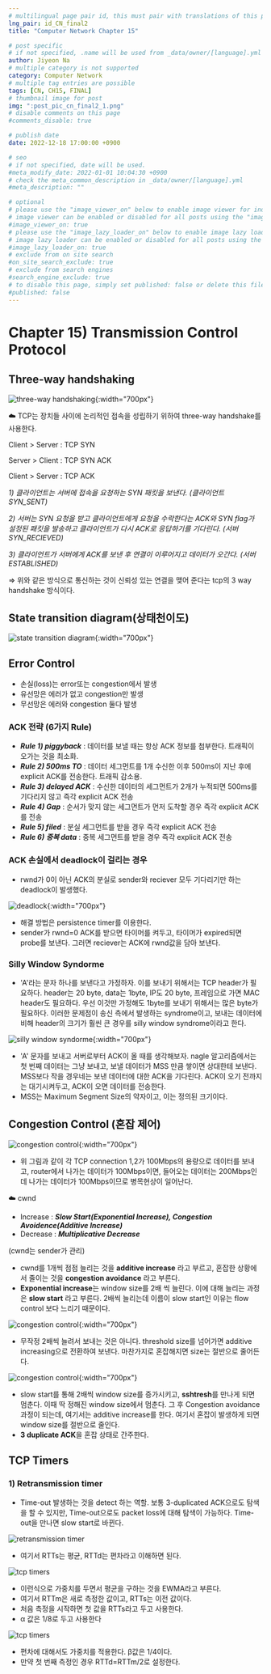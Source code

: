 ```yaml
---
# multilingual page pair id, this must pair with translations of this page. (This name must be unique)
lng_pair: id_CN_final2
title: "Computer Network Chapter 15"

# post specific
# if not specified, .name will be used from _data/owner/[language].yml
author: Jiyeon Na
# multiple category is not supported
category: Computer Network
# multiple tag entries are possible
tags: [CN, CH15, FINAL]
# thumbnail image for post
img: ":post_pic_cn_final2_1.png"
# disable comments on this page
#comments_disable: true

# publish date
date: 2022-12-18 17:00:00 +0900

# seo
# if not specified, date will be used.
#meta_modify_date: 2022-01-01 10:04:30 +0900
# check the meta_common_description in _data/owner/[language].yml
#meta_description: ""

# optional
# please use the "image_viewer_on" below to enable image viewer for individual pages or posts (_posts/ or [language]/_posts folders).
# image viewer can be enabled or disabled for all posts using the "image_viewer_posts: true" setting in _data/conf/main.yml.
#image_viewer_on: true
# please use the "image_lazy_loader_on" below to enable image lazy loader for individual pages or posts (_posts/ or [language]/_posts folders).
# image lazy loader can be enabled or disabled for all posts using the "image_lazy_loader_posts: true" setting in _data/conf/main.yml.
#image_lazy_loader_on: true
# exclude from on site search
#on_site_search_exclude: true
# exclude from search engines
#search_engine_exclude: true
# to disable this page, simply set published: false or delete this file
#published: false
---
```


# Chapter 15) Transmission Control Protocol

## Three-way handshaking

![three-way handshaking](:post_pic_cn_final2_1.jpeg){:width="700px"}

<aside>
☁️ TCP는 장치들 사이에 논리적인 접속을 성립하기 위하여 three-way handshake를 사용한다.

Client > Server : TCP SYN

Server > Client : TCP SYN ACK

Client > Server : TCP ACK

</aside>

*1) 클라이언트는 서버에 접속을 요청하는 SYN 패킷을 보낸다. (클라이언트 SYN_SENT)*

*2) 서버는 SYN 요청을 받고 클라이언트에게 요청을 수락한다는 ACK와 SYN flag가 설정된 패킷을 발송하고 클라이언트가 다시 ACK로 응답하기를 기다린다. (서버 SYN_RECIEVED)*

*3) 클라이언트가 서버에게 ACK를 보낸 후 연결이 이루어지고 데이터가 오간다. (서버 ESTABLISHED)*

⇒ 위와 같은 방식으로 통신하는 것이 신뢰성 있는 연결을 맺어 준다는 tcp의 3 way handshake 방식이다. 

## State transition diagram(상태천이도)

![state transition diagram](:post_pic_cn_final2_2.jpeg){:width="700px"}

## Error Control

- 손실(loss)는 error또는 congestion에서 발생
- 유선망은 에러가 없고 congestion만 발생
- 무선망은 에러와 congestion 둘다 발생

### ACK 전략 (6가지 Rule)

- ***Rule 1) piggyback*** : 데이터를 보낼 때는 항상 ACK 정보를 첨부한다. 트래픽이 오가는 것을 최소화.
- ***Rule 2) 500ms TO*** : 데이터 세그먼트를 1개 수신한 이후 500ms이 지난 후에 explicit ACK를 전송한다. 트래픽 감소용.
- ***Rule 3) delayed ACK*** : 수신한 데이터의 세그먼트가 2개가 누적되면 500ms를 기다리지 않고 즉각 explicit ACK 전송
- ***Rule 4) Gap*** : 순서가 맞지 않는 세그먼트가 먼저 도착할 경우 즉각 explicit ACK를 전송
- ***Rule 5) filed*** : 분실 세그먼트를 받을 경우 즉각 explicit ACK 전송
- ***Rule 6) 중복 data*** : 중복 세그먼트를 받을 경우 즉각 explicit ACK 전송

### ACK 손실에서 deadlock이 걸리는 경우

- rwnd가 0이 아닌 ACK의 분실로 sender와 reciever 모두 기다리기만 하는 deadlock이 발생했다.

![deadlock](:post_pic_cn_final2_3.jpeg){:width="700px"}

- 해결 방법은 persistence timer를 이용한다.
- sender가 rwnd=0 ACK를 받으면 타이머를 켜두고, 타이머가 expired되면 probe를 보낸다. 그러면 reciever는 ACK에 rwnd값을 담아 보낸다.

### Silly Window Syndorme

- 'A'라는 문자 하나를 보낸다고 가정하자. 이를 보내기 위해서는 TCP header가 필요하다. header는 20 byte, data는 1byte, IP도 20 byte, 프레임으로 가면 MAC header도 필요하다. 우선 이것만 가정해도 1byte를 보내기 위해서는 많은 byte가 필요하다. 이러한 문제점이 송신 측에서 발생하는 syndrome이고, 보내는 데이터에 비해 header의 크기가 훨씬 큰 경우를 silly window syndrome이라고 한다.

![silly window syndorme](:post_pic_cn_final2_4.png){:width="700px"}

- 'A' 문자를 보내고 서버로부터 ACK이 올 때를 생각해보자. nagle 알고리즘에서는 첫 번째 데이터는 그냥 보내고, 보낼 데이터가 MSS 만큼 쌓이면 상대한테 보낸다. MSS보다 작을 경우네는 보낸 데이터에 대한 ACK을 기다린다. ACK이 오기 전까지는 대기시켜두고, ACK이 오면 데이터를 전송한다.
- MSS는 Maximum Segment Size의 약자이고, 이는 정의된 크기이다.

## Congestion Control (혼잡 제어)

![congestion control](:post_pic_cn_final2_5.png){:width="700px"}

- 위 그림과 같이 각 TCP connection 1,2가 100Mbps의 용량으로 데이터를 보내고, router에서 나가는 데이터가 100Mbps이면, 들어오는 데이터는 200Mbps인데 나가는 데이터가 100Mbps이므로 병목현상이 일어난다.

<aside>
☁️ cwnd

- Increase : ***Slow Start(Exponential Increase), Congestion Avoidence(Additive Increase)***
- Decrease : ***Multiplicative Decrease***
</aside>

(cwnd는 sender가 관리)

- cwnd를 1개씩 점점 늘리는 것을 **additive increase** 라고 부르고, 혼잡한 상황에서 줄이는 것을 **congestion avoidance** 라고 부른다.
- **Exponential increase**는 window size를 2배 씩 늘린다. 이에 대해 늘리는 과정은 **slow start**
라고 부른다. 2배씩 늘리는데 이름이 slow start인 이유는 flow control 보다 느리기 때문이다.

![congestion control](:post_pic_cn_final2_6.jpeg){:width="700px"}

- 무작정 2배씩 늘려서 보내는 것은 아니다. threshold size를 넘어가면 additive increasing으로 전환하여 보낸다. 마찬가지로 혼잡해지면 size는 절반으로 줄어든다.

![congestion control](:post_pic_cn_final2_7.jpeg){:width="700px"}

- slow start를 통해 2배씩 window size를 증가시키고, **sshtresh**를 만나게 되면 멈춘다. 이때 딱 정해진 window size에서 멈춘다. 그 후 Congestion avoidance 과정이 되는데, 여기서는 additive increase를 한다. 여기서 혼잡이 발생하게 되면 window size를 절반으로 줄인다.
- **3 duplicate ACK**을 혼잡 상태로 간주한다.

## TCP Timers

### 1) Retransmission timer

- Time-out 발생하는 것을 detect 하는 역할. 보통 3-duplicated ACK으로도 탐색을 할 수 있지만, Time-out으로도 packet loss에 대해 탐색이 가능하다. Time-out을 만나면 slow start로 바뀐다.

![retransmission timer](:post_pic_cn_final2_8.png)

- 여기서 RTTs는 평균, RTTd는 편차라고 이해하면 된다.

![tcp timers](:post_pic_cn_final2_9.png)

- 이런식으로 가중치를 두면서 평균을 구하는 것을 EWMA라고 부른다.
- 여기서 RTTm은 새로 측정한 값이고, RTTs는 이전 값이다.
- 처음 측정을 시작하면 첫 값을 RTTs라고 두고 사용한다.
- α 값은 1/8로 두고 사용한다

![tcp timers](:post_pic_cn_final2_10.png)

- 편차에 대해서도 가중치를 적용한다. β값은 1/4이다.
- 만약 첫 번째 측정인 경우 RTTd=RTTm/2로 설정한다.

